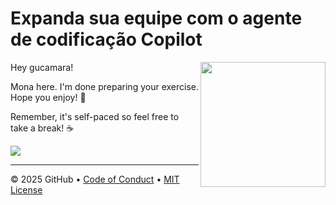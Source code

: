 # Expanda sua equipe com o agente de codificação Copilot

<img src="https://octodex.github.com/images/Professortocat_v2.png" align="right" height="200px" />

Hey gucamara!

Mona here. I'm done preparing your exercise. Hope you enjoy! 💚

Remember, it's self-paced so feel free to take a break! ☕️

[![](https://img.shields.io/badge/Go%20to%20Exercise-%E2%86%92-1f883d?style=for-the-badge&logo=github&labelColor=197935)](https://github.com/gucamara/java-copilot-code-agent/issues/1)

---

&copy; 2025 GitHub &bull; [Code of Conduct](https://www.contributor-covenant.org/version/2/1/code_of_conduct/code_of_conduct.md) &bull; [MIT License](https://gh.io/mit)

